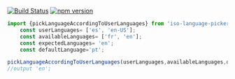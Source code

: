 [![Build Status](https://travis-ci.org/stefdelec/iso-language-picker.svg?branch=master)](https://travis-ci.org/stefdelec/iso-language-picker)
[![npm version](https://img.shields.io/npm/v/iso-language-picker.svg?style=flat)](https://www.npmjs.com/package/iso-language-picker)


```javascript
import {pickLanguageAccordingToUserLanguages} from 'iso-language-picker';
    const userLanguages= ['es', 'en-US'];
    const availableLanguages= ['fr', 'en'];
    const expectedLanguages= 'en';
    const defaultLanguage='pt';

pickLanguageAccordingToUserLanguages(userLanguages,availableLanguages,defaultLanguage)
//output 'en';
```

